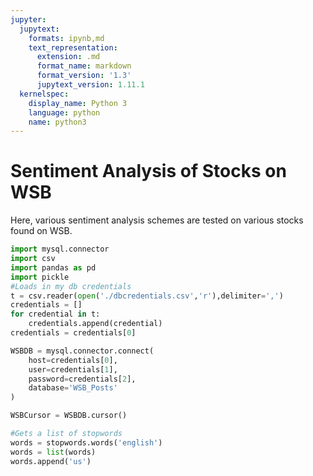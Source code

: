 ```yaml
---
jupyter:
  jupytext:
    formats: ipynb,md
    text_representation:
      extension: .md
      format_name: markdown
      format_version: '1.3'
      jupytext_version: 1.11.1
  kernelspec:
    display_name: Python 3
    language: python
    name: python3
---
```


# Sentiment Analysis of Stocks on WSB

Here, various sentiment analysis schemes are tested on various stocks found on WSB. 

```python
import mysql.connector
import csv
import pandas as pd
import pickle
#Loads in my db credentials
t = csv.reader(open('./dbcredentials.csv','r'),delimiter=',')
credentials = []
for credential in t:
    credentials.append(credential)
credentials = credentials[0]

WSBDB = mysql.connector.connect(
    host=credentials[0],
    user=credentials[1],
    password=credentials[2],
    database='WSB_Posts'
)

WSBCursor = WSBDB.cursor()
```

```python
#Gets a list of stopwords
words = stopwords.words('english')
words = list(words)
words.append('us')
```
